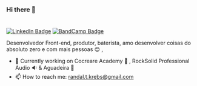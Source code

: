 ### Hi there 👋
# 


[![LinkedIn Badge](https://img.shields.io/badge/linkedin--%238f2d07?style=for-the-badge&logo=linkedin&logoColor=white)](https://www.linkedin.com/in/randal-krebs-6982871b0/)
[![BandCamp Badge](https://img.shields.io/badge/bandcamp--%238f2d07?style=for-the-badge&logo=bandcamp&logoColor=white)](https://randalkrebs.bandcamp.com//)


Desenvolvedor Front-end, produtor, baterista, amo desenvolver coisas do absoluto zero e com mais pessoas 😊 , 

- 🔭 Currently working on Cocreare Academy :school: , RockSolid Professional Audio :sound: & Aguadeira :herb:
- 📫 How to reach me: randal.t.krebs@gmail.com







<!--
**randaltk/randaltk** is a ✨ _special_ ✨ repository because its `README.md` (this file) appears on your GitHub profile.

Here are some ideas to get you started:

- 🔭 I’m currently working on ...
- 🌱 I’m currently learning ...
- 👯 I’m looking to collaborate on ...
- 🤔 I’m looking for help with ...
- 💬 Ask me about ...
- 📫 How to reach me: ...
- 😄 Pronouns: ...
- ⚡ Fun fact: ...
-->
